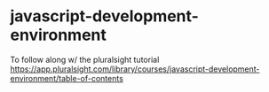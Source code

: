 # javascript-development-environment
To follow along w/ the pluralsight tutorial https://app.pluralsight.com/library/courses/javascript-development-environment/table-of-contents
